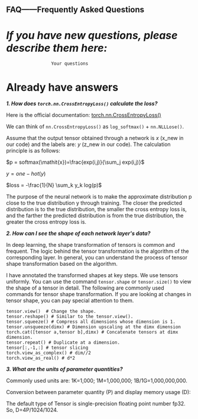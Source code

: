 ## FAQ——Frequently Asked Questions

# ***If you have new questions, please describe them here:***

```
                 Your questions

```

# Already have answers
***1. How does `torch.nn.CrossEntropyLoss()` calculate the loss?***

Here is the official documentation: [torch.nn.CrossEntropyLoss()](https://pytorch.org/docs/stable/generated/torch.nn.CrossEntropyLoss.html)

We can think of `nn.CrossEntropyLoss()` as `log_softmax()` + `nn.NLLLose()`.

Assume that the output tensor obtained through a network is _x_ (x_new in our code) and the labels are: _y_ (z_new in our code). The calculation principle is as follows:

$p = softmax(\mathit{x})=\frac{exp(i,j)}{\sum_j exp(i,j)}$

$y=one-hot(y)$

$loss = -\frac{1}{N} \sum_k y_k log(p)$

The purpose of the neural network is to make the approximate distribution p close to the true distribution y through training. The closer the predicted distribution is to the true distribution, the smaller the cross entropy loss is, and the farther the predicted distribution is from the true distribution, the greater the cross entropy loss is.

***2. How can I see the shape of each network layer's data?***

In deep learning, the shape transformation of tensors is common and frequent. The logic behind the tensor transformation is the algorithm of the corresponding layer. In general, you can understand the process of tensor shape transformation based on the algorithm. 

I have annotated the transformed shapes at key steps. We use tensors uniformly. You can use the command `tensor.shape` or `tensor.size()` to view the shape of a tensor in detail. The following are commonly used commands for tensor shape transformation. If you are looking at changes in tensor shape, you can pay special attention to them.
```
tensor.view()  # Change the shape.
tensor.reshape() # Similar to the tensor.view().
tensor.squeeze() # Compress all dimensions whose dimension is 1.
tensor.unsqueeze(dimx) # Dimension upscaling at the dimx dimension
torch.cat([tensor a,tensor b],dimx) # Concatenate tensors at dimx dimension.
tensor.repeat() # Duplicate at a dimension.
tensor[:,-1,:] # tensor slicing
torch.view_as_complex() # dim//2
torch.view_as_real() # d*2
```

***3. What are the units of parameter quantities?***

Commonly used units are: 1K=1,000; 1M=1,000,000; 1B/1G=1,000,000,000.

Conversion between parameter quantity (P) and display memory usage (D): 

The default type of Tensor is single-precision floating point number fp32. So, D=4P/1024/1024.




